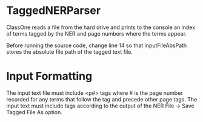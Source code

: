 # TaggedNERParser

ClassOne reads a file from the hard drive and prints to the console an index of terms tagged by the NER and page numbers where the terms appear.

Before running the source code, change line 14 so that inputFileAbsPath stores the absolute file path of the tagged text file.

# Input Formatting

The input text file must include <p#> tags where # is the page number recorded for any terms that follow the tag and precede other page tags. The input text must include tags according to the output of the NER File -> Save Tagged File As option.
